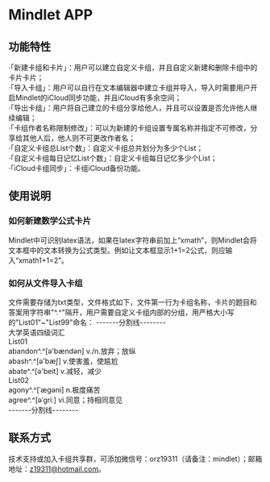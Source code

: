 # Mindlet APP

## 功能特性
·「新建卡组和卡片」：用户可以建立自定义卡组，并且自定义新建和删除卡组中的卡片卡片；  
·「导入卡组」：用户可以自行在文本编辑器中建立卡组并导入，导入时需要用户开启Mindlet的iCloud同步功能，并且iCloud有多余空间；  
·「导出卡组」：用户将自己建立的卡组分享给他人，并且可以设置是否允许他人继续编辑；  
·「卡组作者名称限制修改」：可以为新建的卡组设置专属名称并指定不可修改，分享给其他人后，他人则不可更改作者名；  
·「自定义卡组总List个数」：自定义卡组总共划分为多少个List；  
·「自定义卡组每日记忆List个数」：自定义卡组每日记忆多少个List；  
·「iCloud卡组同步」：卡组iCloud备份功能。

## 使用说明
### 如何新建数学公式卡片
Mindlet中可识别latex语法，如果在latex字符串前加上“xmath”，则Mindlet会将文本框中的文本转换为公式类型。例如让文本框显示1+1=2公式，则应输入“xmath1+1=2”。

### 如何从文件导入卡组
文件需要存储为txt类型，文件格式如下，文件第一行为卡组名称，卡片的题目和答案用字符串"^.^"隔开，用户需要自定义卡组内部的分组，用严格大小写的"List01"~"List99"命名：
-------分割线--------  
大学英语四级词汇  
List01  
abandon^.^[ə'bændən] v./n.放弃；放纵  
abash^.^[ə'bæʃ] v.使害羞，使尴尬  
abate^.^[ə'beit] v.减轻，减少  
List02  
agony^.^[ˈægəni] n.极度痛苦  
agree^.^[əˈgriː] vi.同意；持相同意见  
-------分割线--------  
  
## 联系方式
技术支持或加入卡组共享群，可添加微信号：orz19311（请备注：mindlet）；邮箱地址：z19311@hotmail.com。
